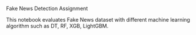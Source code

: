Fake News Detection Assignment

This notebook evaluates Fake News dataset with different machine learning algorithm such as DT, RF, XGB, LightGBM.
